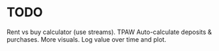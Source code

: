 # TODO

Rent vs buy calculator (use streams).
TPAW
Auto-calculate deposits & purchases.
More visuals.
Log value over time and plot.